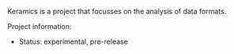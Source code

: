 Keramics is a project that focusses on the analysis of data formats.

Project information:

* Status: experimental, pre-release
